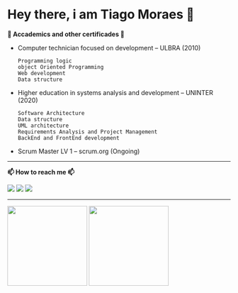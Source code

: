 # Hey there, i am Tiago Moraes 👋

**📘 Accademics and other certificades 📘**
   
   + Computer technician focused on development – ULBRA (2010) 
   
         Programming logic
         object Oriented Programming
         Web development
         Data structure
   + Higher education in systems analysis and development – UNINTER (2020)
   
         Software Architecture
         Data structure
         UML architecture
         Requirements Analysis and Project Management
         BackEnd and FrontEnd development
   + Scrum Master LV 1 – scrum.org (Ongoing)

***

**📫 How to reach me 📫**
    <div>
    <a href="https://instagram.com/tiagotlm" target="_blank"><img src="https://img.shields.io/badge/-Instagram-%23E4405F?style=for-the-badge&logo=instagram&logoColor=white" target="_blank"></a>
     <a href = "mailto:tiagotlm@live.com"><img src="https://img.shields.io/badge/Microsoft_Outlook-0078D4?style=for-the-badge&logo=microsoft-outlook&logoColor=white" target="_blank"></a>
     <a href="https://www.linkedin.com/in/tiagotlm" target="_blank"><img src="https://img.shields.io/badge/-LinkedIn-%230077B5?style=for-the-badge&logo=linkedin&logoColor=white" target="_blank"></a>
     </div>

***
       


<div>
  <img height="180em" src="https://github-readme-stats.vercel.app/api?username=tlmsenpai&show_icons=true&theme=tokyonight"/>
  <img height="180em" src="https://github-readme-stats.vercel.app/api/top-langs/?username=tlmsenpai&layout=compact&theme=tokyonight"/>
</div>
